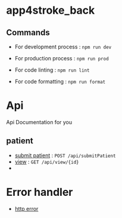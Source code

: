 # app4stroke_back

## Commands

- For development process
  : `npm run dev`

- For production process
  : `npm run prod`

- For code linting
  : `npm run lint`

- For code formatting
  : `npm run format`

# Api

Api Documentation for you

## patient

- [submit patient]() : `POST /api/submitPatient`
- [view]() : `GET /api/view/{id}`
-

# Error handler

- [http error](/tree/dev/src/errorHandler/httpError)
